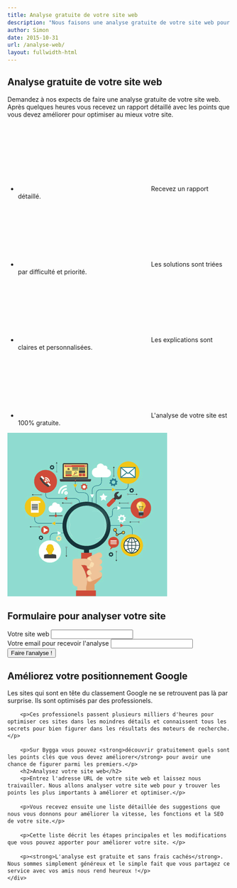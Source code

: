 ```yaml
---
title: Analyse gratuite de votre site web
description: "Nous faisons une analyse gratuite de votre site web pour trouver les points qui demandent une amélioration et qui doivent être optimisés."
author: Simon
date: 2015-10-31
url: /analyse-web/
layout: fullwidth-html
---
```

<section class="row">
    <div class="row offre_analyse">
        <div class="container">
            <div class="row">
                <div class="col-sm-8">
                    <h2>Analyse gratuite de votre site web</h2>
                    <p>Demandez à nos expects de faire une analyse gratuite de votre site web. Après quelques heures vous recevez un rapport détaillé avec les points que vous devez améliorer pour optimiser au mieux votre site.</p>
                    <ul class="nav">
                        <li><div class="icon-bullets"><svg class="icon-book-dowload-streamline"><use xlink:href="/assets/img/theme-icons.svg#icon-book-dowload-streamline"></use></svg><span>Recevez un rapport détaillé.</span></div></li>
                        <li><div class="icon-bullets"><svg class="icon-settings-streamline"><use xlink:href="/assets/img/theme-icons.svg#icon-settings-streamline"></use></svg>Les solutions sont triées par difficulté et priorité.</div></li>
                        <li><div class="icon-bullets"><svg class="icon-arrow-streamline-target"><use xlink:href="/assets/img/theme-icons.svg#icon-arrow-streamline-target"></use></svg>Les explications sont claires et personnalisées.</div></li>
                        <li><div class="icon-bullets"><svg class="icon-bubble-love-streamline-talk"><use xlink:href="/assets/img/theme-icons.svg#icon-bubble-love-streamline-talk"></use></svg>L'analyse de votre site est 100% gratuite.</div></li>
                    </ul>
                </div>
                <div class="col-sm-4 hidden-xs">
                    <img src="/assets/img/analyse-large.png" >
                </div>
            </div>
        </div>
    </div>
</section>

<div class="formArea row m0">
    <div class="container">
        <h2>Formulaire pour analyser votre site</h2>
        <form action="//formspree.io/sbrunet3@gmail.com" method="POST" class="row m0 contact_form" id="contactForm">
            <div class="col-sm-12">
                <div class="row m0">
                    <label for="siteweb">Votre site web</label>
                    <input type="text" class="form-control" name="siteweb" required>
                </div>
            </div>
            <div class="col-sm-12">
                <div class="row m0">
                    <label for="email">Votre email pour recevoir l'analyse</label>
                    <input type="text" class="form-control" name="email" required>
                </div>
            </div>
            <input type="hidden" name="_next" value="/analyse-web-merci/" />
            <input type="text" name="_gotcha" style="display:none" />
            <div class="col-sm-12 text-center">
                <button class="borderred_link" type="submit"><span>Faire l'analyse !</span></button>
            </div>                            
        </form>   
    </div>                     
</div>

<div class="row">
    <div class="container">
        <h2>Améliorez votre positionnement Google</h2>
        <p>Les sites qui sont en tête du classement Google ne se retrouvent pas là par surprise. Ils sont optimisés par des professionels.</p>

        <p>Ces professionels passent plusieurs milliers d'heures pour optimiser ces sites dans les moindres détails et connaissent tous les secrets pour bien figurer dans les résultats des moteurs de recherche.</p>

        <p>Sur Bygga vous pouvez <strong>découvrir gratuitement quels sont les points clés que vous devez améliorer</strong> pour avoir une chance de figurer parmi les premiers.</p>
        <h2>Analysez votre site web</h2>
        <p>Entrez l'adresse URL de votre site web et laissez nous traivailler. Nous allons analyser votre site web pour y trouver les points les plus importants à améliorer et optimiser.</p>

        <p>Vous recevez ensuite une liste détaillée des suggestions que nous vous donnons pour améliorer la vitesse, les fonctions et la SEO de votre site.</p>

        <p>Cette liste décrit les étapes principales et les modifications que vous pouvez apporter pour améliorer votre site. </p>

        <p><strong>L'analyse est gratuite et sans frais cachés</strong>. Nous sommes simplement généreux et le simple fait que vous partagez ce service avec vos amis nous rend heureux !</p>
    </div>
</div>